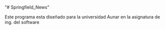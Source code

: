 "# Springfield_News" 

Este programa esta diseñado para la universidad Aunar en la asignatura de ing. del software
